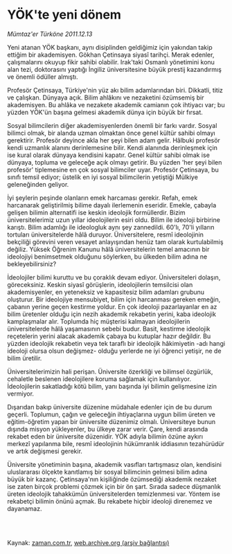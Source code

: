 # YÖK'te yeni dönem

*Mümtaz'er Türköne 2011.12.13*

<td class="columnist-detail">
<p>Yeni atanan YÖK başkanı, aynı disiplinden geldiğimiz için yakından takip ettiğim bir akademisyen. Gökhan Çetinsaya siyasî tarihçi. Merak edenler, çalışmalarını okuyup fikir sahibi olabilir. Irak'taki Osmanlı yönetimini konu alan tezi, doktorasını yaptığı İngiliz üniversitesine büyük prestij kazandırmış ve önemli ödüller almıştı.</p>
<p>
<div id="haberMetinDiv">
<p>Profesör Çetinsaya, Türkiye'nin yüz akı bilim adamlarından biri. Dikkatli, titiz ve çalışkan. Dünyaya açık. Bilim ahlâkını ve nezaketini özümsemiş bir akademisyen. Bu ahlâka ve nezakete akademik camianın çok ihtiyacı var; bu yüzden YÖK'ün başına gelmesi akademik dünya için büyük bir fırsat.
<p>Sosyal bilimcilerin diğer akademisyenlerden önemli bir farkı vardır. Sosyal bilimci olmak, bir alanda uzman olmaktan önce genel kültür sahibi olmayı gerektirir. Profesör deyince akla her şeyi bilen adam gelir. Hâlbuki profesör kendi uzmanlık alanını derinlemesine bilir. Kendi alanında derinleşmek için ise kural olarak dünyaya kendisini kapatır. Genel kültür sahibi olmak ise dünyaya, topluma ve geleceğe açık olmayı getirir. Bu yüzden 'her şeyi bilen profesör' tiplemesine en çok sosyal bilimciler uyar. Profesör Çetinsaya, bu sınıfı temsil ediyor; üstelik en iyi sosyal bilimcilerin yetiştiği Mülkiye geleneğinden geliyor.
<p>İyi şeylerin peşinde olanların emek harcaması gerekir. Refah, emek harcanarak geliştirilmiş bilime dayalı ilerlemenin eseridir. Emekle, çabayla gelişen bilimin alternatifi ise keskin ideolojik formüllerdir. Bizim üniversitelerimiz uzun yıllar ideolojilerin esiri oldu. Bilim ile ideoloji birbirine karıştı. Bilim adamlığı ile ideologluk aynı şey zannedildi. 60'lı, 70'li yılların tortuları üniversitelerde hâlâ duruyor. Üniversitelere, resmî ideolojinin bekçiliği görevini veren vesayet anlayışından henüz tam olarak kurtulabilmiş değiliz. Yüksek Öğrenim Kanunu hâlâ üniversitelerin temel amacının bir ideolojiyi benimsetmek olduğunu söylerken, bu ülkeden bilim adına ne bekleyebilirsiniz?
<p>İdeolojiler bilimi kuruttu ve bu çoraklık devam ediyor. Üniversiteleri dolaşın, göreceksiniz. Keskin siyasî görüşlerin, ideolojilerin temsilcisi olan akademisyenler, en yeteneksiz ve kapasitesiz bilim adamları grubunu oluşturur. Bir ideolojiye mensubiyet, bilim için harcanması gereken emeğin, çabanın yerine geçen kestirme yoldur. En çok ideoloji pazarlayanlar en az bilim üretenler olduğu için nezih akademik rekabetin yerini, kaba ideolojik kamplaşmalar alır. Toplumda hiç müşterisi kalmayan ideolojilerin üniversitelerde hâlâ yaşamasının sebebi budur. Basit, kestirme ideolojik reçetelerin yerini alacak akademik çabaya bu kutuplar hazır değildir. Bu yüzden ideolojik rekabetin veya tek taraflı bir ideolojik hâkimiyetin -adı hangi ideoloji olursa olsun değişmez- olduğu yerlerde ne iyi öğrenci yetişir, ne de bilim üretilir.
<p>Üniversitelerimizin hali perişan. Üniversite özerkliği ve bilimsel özgürlük, cehaletle beslenen ideolojilere koruma sağlamak için kullanılıyor. İdeolojilerin sakatladığı kötü bilim, yanı başında iyi bilimin gelişmesine izin vermiyor.
<p>Dışarıdan bakıp üniversite düzenine müdahale edenler için de bu durum geçerli. Toplumun, çağın ve geleceğin ihtiyaçlarına uygun bilim üreten ve eğitim-öğretim yapan bir üniversite düzenimiz olmalı. Üniversiteye bunun dışında misyon yükleyenler, bu ülkeye zarar verir. Çare, kendi arasında rekabet eden bir üniversite düzenidir. YÖK adıyla bilimin özüne aykırı merkezî yapılanma bile, resmî ideolojinin hükümranlık iddiasının tezahürüdür ve artık değişmesi gerekir.
<p>Üniversite yönetiminin başına, akademik vasıfları tartışmasız olan, kendisini uluslararası ölçekte kanıtlamış bir sosyal bilimcinin gelmesi bilim adına büyük bir kazanç. Çetinsaya'nın kişiliğinde özümsediği akademik nezaket ise zaten birçok problemi çözmek için bir ön şart. Sırada sadece düşmanlık üreten ideolojik tahakkümün üniversitelerden temizlenmesi var. Yöntem ise rekabetçi bilimin önünü açmak. Bu rekabete hiçbir ideoloji direnemez ve dayanamaz. </p></p></p></p></p></p></p></div>
</p>


<p><br>
		 </br></p></td>

Kaynak: [zaman.com.tr](http://zaman.com.tr/yazar.do?yazino=1214023), [web.archive.org (arşiv bağlantısı)](http://web.archive.org/web/20120109070822/http://www.zaman.com.tr:80/yazar.do?yazino=1214023)
